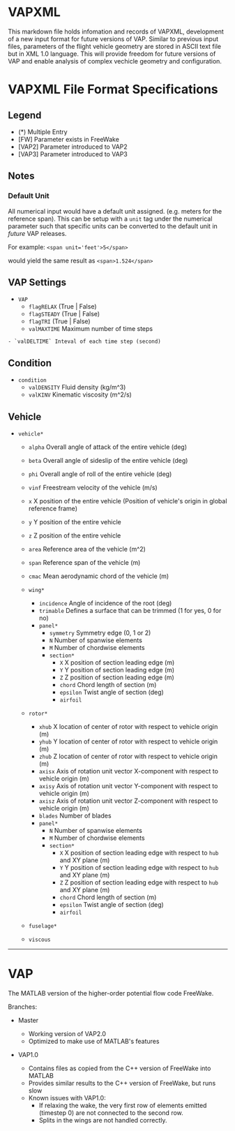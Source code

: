 # VAPXML
This markdown file holds infomation and records of VAPXML, development of a new input format for future versions of VAP. Similar to previous input files, parameters of the flight vehicle geometry are stored in ASCII text file but in XML 1.0 language. This will provide freedom for future versions of VAP and enable analysis of complex vechicle geometry and configuration. 


# VAPXML File Format Specifications
## Legend
- (\*)  Multiple Entry
- [FW] Parameter exists in FreeWake
- [VAP2] Parameter introduced to VAP2
- [VAP3] Parameter introduced to VAP3

## Notes
### Default Unit
All numerical input would have a default unit assigned. (e.g. meters for the reference span). This can be setup with a `unit` tag under the numerical parameter such that specific units can be converted to the default unit in *future* VAP releases.

For example:
`<span unit='feet'>5</span>` 

would yield the same result as
`<span>1.524</span>`


## VAP Settings
- `VAP`
	- `flagRELAX` (True | False)
	- `flagSTEADY` (True | False)
	- `flagTRI` (True | False)
	- `valMAXTIME` Maximum number of time steps
<!--	- `valMINTIME` Minimum number of time steps-->
	- `valDELTIME` Inteval of each time step (second)
<!--	- `valDELTAE` Convergence delta-span effic. (0 if only timestepping)-->



## Condition
- `condition`
	- `valDENSITY` Fluid density (kg/m^3)
	- `valKINV` Kinematic viscosity (m^2/s)


## Vehicle
- `vehicle*`
	- `alpha` Overall angle of attack of the entire vehicle (deg)
	- `beta` Overall angle of sideslip of the entire vehicle (deg)
	- `phi` Overall angle of roll of the entire vehicle (deg)
	- `vinf` Freestream velocity of the vehicle (m/s)
	- `x` X position of the entire vehicle (Position of vehicle's origin in global reference frame)
	- `y` Y position of the entire vehicle 
	- `z` Z position of the entire vehicle 
	- `area` Reference area of the vehicle (m^2)
	- `span` Reference span of the vehicle (m)
	- `cmac` Mean aerodynamic chord of the vehicle (m)
	
	- `wing*`
		- `incidence` Angle of incidence of the root (deg)
		- `trimable` Defines a surface that can be trimmed (1 for yes, 0 for no)
		- `panel*`
			- `symmetry` Symmetry edge (0, 1 or 2)
			- `N` Number of spanwise elements
			- `M` Number of chordwise elements
			- `section*`
				- `X` X position of section leading edge (m)
				- `Y` Y position of section leading edge (m)
				- `Z` Z position of section leading edge (m)
				- `chord` Chord length of section (m)
				- `epsilon` Twist angle of section (deg)
				- `airfoil`

	- `rotor*`
		- `xhub` X location of center of rotor with respect to vehicle origin (m)
		- `yhub` Y location of center of rotor with respect to vehicle origin (m)
		- `zhub` Z location of center of rotor with respect to vehicle origin (m)
		- `axisx` Axis of rotation unit vector X-component with respect to vehicle origin (m)
		- `axisy` Axis of rotation unit vector Y-component with respect to vehicle origin (m)
		- `axisz` Axis of rotation unit vector Z-component with respect to vehicle origin (m)
		- `blades` Number of blades
		- `panel*`
			- `N` Number of spanwise elements
			- `M` Number of chordwise elements
			- `section*`
				- `X` X position of section leading edge with respect to `hub` and XY plane (m)
				- `Y` Y position of section leading edge with respect to `hub` and XY plane (m)
				- `Z` Z position of section leading edge with respect to `hub` and XY plane (m)
				- `chord` Chord length of section (m)
				- `epsilon` Twist angle of section (deg)
				- `airfoil`
	- `fuselage*`
	- `viscous`

				
---

# VAP
The MATLAB version of the higher-order potential flow code FreeWake.

Branches:
- Master
    - Working version of VAP2.0
    - Optimized to make use of MATLAB's features

- VAP1.0
    - Contains files as copied from the C++ version of FreeWake into MATLAB
	- Provides similar results to the C++ version of FreeWake, but runs slow
    - Known issues with VAP1.0:
        - If relaxing the wake, the very first row of elements emitted (timestep 0) are not connected to the second row. 
        - Splits in the wings are not handled correctly.
